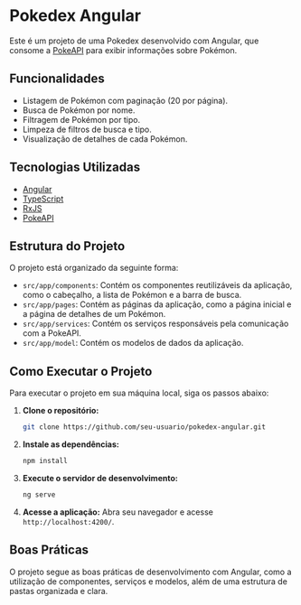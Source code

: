# Pokedex Angular

Este é um projeto de uma Pokedex desenvolvido com Angular, que consome a [PokeAPI](https://pokeapi.co/) para exibir informações sobre Pokémon.

## Funcionalidades

- Listagem de Pokémon com paginação (20 por página).
- Busca de Pokémon por nome.
- Filtragem de Pokémon por tipo.
- Limpeza de filtros de busca e tipo.
- Visualização de detalhes de cada Pokémon.

## Tecnologias Utilizadas

- [Angular](https://angular.io/)
- [TypeScript](https://www.typescriptlang.org/)
- [RxJS](https://rxjs.dev/)
- [PokeAPI](https://pokeapi.co/)

## Estrutura do Projeto

O projeto está organizado da seguinte forma:

- `src/app/components`: Contém os componentes reutilizáveis da aplicação, como o cabeçalho, a lista de Pokémon e a barra de busca.
- `src/app/pages`: Contém as páginas da aplicação, como a página inicial e a página de detalhes de um Pokémon.
- `src/app/services`: Contém os serviços responsáveis pela comunicação com a PokeAPI.
- `src/app/model`: Contém os modelos de dados da aplicação.

## Como Executar o Projeto

Para executar o projeto em sua máquina local, siga os passos abaixo:

1. **Clone o repositório:**
   ```bash
   git clone https://github.com/seu-usuario/pokedex-angular.git
   ```

2. **Instale as dependências:**
   ```bash
   npm install
   ```

3. **Execute o servidor de desenvolvimento:**
   ```bash
   ng serve
   ```

4. **Acesse a aplicação:**
   Abra seu navegador e acesse `http://localhost:4200/`.

## Boas Práticas

O projeto segue as boas práticas de desenvolvimento com Angular, como a utilização de componentes, serviços e modelos, além de uma estrutura de pastas organizada e clara.